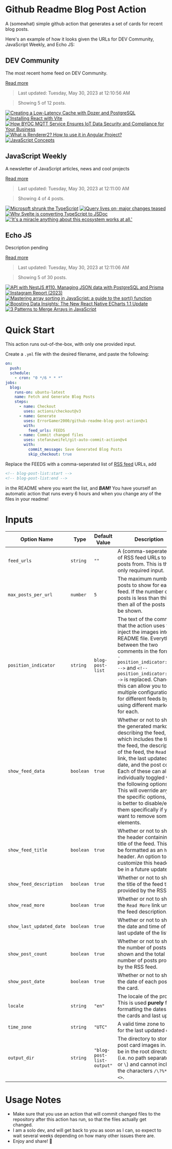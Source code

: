 # Github Readme Blog Post Action

A (somewhat) simple github action that generates a set of cards for recent blog posts.

Here's an example of how it looks given the URLs for DEV Community, JavaScript Weekly, and Echo JS:

<!-- post-list:start -->
## DEV Community

The most recent home feed on DEV Community.

[Read more](https://dev.to)
> Last updated: Tuesday, May 30, 2023 at 12:10:56 AM

> Showing 5 of 12 posts.

[![Creating a Low-Latency Cache with Dozer and PostgreSQL](https://raw.githubusercontent.com/ErrorGamer2000/github-readme-blog-post-action/main/generated_files/DEV_Community/Creating_a_Low-Latency_Cache_with_Dozer_and_PostgreSQL.svg)](https://dev.to/getdozer/creating-a-low-latency-cache-with-dozer-and-postgresql-i18)
[![Installing React with Vite](https://raw.githubusercontent.com/ErrorGamer2000/github-readme-blog-post-action/main/generated_files/DEV_Community/Installing_React_with_Vite.svg)](https://dev.to/rabibsust/installing-react-with-vite-801)
[![How BYOC MQTT Service Ensures IoT Data Security and Compliance for Your Business](https://raw.githubusercontent.com/ErrorGamer2000/github-readme-blog-post-action/main/generated_files/DEV_Community/How_BYOC_MQTT_Service_Ensures_IoT_Data_Security_and_Compliance_for_Your_Business.svg)](https://dev.to/emqtech/how-byoc-mqtt-service-ensures-iot-data-security-and-compliance-for-your-business-4o91)
[![What is Renderer2? How to use it in Angular Project?](https://raw.githubusercontent.com/ErrorGamer2000/github-readme-blog-post-action/main/generated_files/DEV_Community/What_is_Renderer2__How_to_use_it_in_Angular_Project_.svg)](https://dev.to/manthanank/what-is-renderer2-how-to-use-it-in-angular-project-5l1)
[![JavaScript Concepts](https://raw.githubusercontent.com/ErrorGamer2000/github-readme-blog-post-action/main/generated_files/DEV_Community/JavaScript_Concepts.svg)](https://dev.to/sanket_de_6138f99797915d6/javascript-concept-4ec4)


## JavaScript Weekly

A newsletter of JavaScript articles, news and cool projects

[Read more](https://javascriptweekly.com/)
> Last updated: Tuesday, May 30, 2023 at 12:11:00 AM

> Showing 4 of 4 posts.

[![Microsoft shrunk the TypeScript](https://raw.githubusercontent.com/ErrorGamer2000/github-readme-blog-post-action/main/generated_files/JavaScript_Weekly/Microsoft_shrunk_the_TypeScript.svg)](https://javascriptweekly.com/issues/640)
[![jQuery lives on; major changes teased](https://raw.githubusercontent.com/ErrorGamer2000/github-readme-blog-post-action/main/generated_files/JavaScript_Weekly/jQuery_lives_on;_major_changes_teased.svg)](https://javascriptweekly.com/issues/639)
[![Why Svelte is converting TypeScript to JSDoc](https://raw.githubusercontent.com/ErrorGamer2000/github-readme-blog-post-action/main/generated_files/JavaScript_Weekly/Why_Svelte_is_converting_TypeScript_to_JSDoc.svg)](https://javascriptweekly.com/issues/638)
[!['It's a miracle anything about this ecosystem works at all.'](https://raw.githubusercontent.com/ErrorGamer2000/github-readme-blog-post-action/main/generated_files/JavaScript_Weekly/'It's_a_miracle_anything_about_this_ecosystem_works_at_all.'.svg)](https://javascriptweekly.com/issues/637)


## Echo JS

Description pending

[Read more](
http://www.echojs.com
)
> Last updated: Tuesday, May 30, 2023 at 12:11:06 AM

> Showing 5 of 30 posts.

[![API with NestJS #110. Managing JSON data with PostgreSQL and Prisma](https://raw.githubusercontent.com/ErrorGamer2000/github-readme-blog-post-action/main/generated_files/_Echo_JS_/API_with_NestJS__110._Managing_JSON_data_with_PostgreSQL_and_Prisma.svg)](https://wanago.io/2023/05/29/api-nestjs-prisma-json/)
[![Instagram Report (2023)](https://raw.githubusercontent.com/ErrorGamer2000/github-readme-blog-post-action/main/generated_files/_Echo_JS_/Instagram_Report_(2023).svg)](
https://t.me/reportbysniperspy
)
[![Mastering array sorting in JavaScript: a guide to the sort() function](https://raw.githubusercontent.com/ErrorGamer2000/github-readme-blog-post-action/main/generated_files/_Echo_JS_/Mastering_array_sorting_in_JavaScript__a_guide_to_the_sort()_function.svg)](https://www.ma-no.org/en/programming/javascript/mastering-array-sorting-in-javascript-a-guide-to-the-sort-function)
[![Boosting Data Insights: The New React Native ECharts 1.1 Update](https://raw.githubusercontent.com/ErrorGamer2000/github-readme-blog-post-action/main/generated_files/_Echo_JS_/Boosting_Data_Insights__The_New_React_Native_ECharts_1.1_Update.svg)](https://medium.com/@chenzhiqing/boosting-data-insights-the-new-react-native-echarts-1-1-update-c125ee8d40e6)
[![3 Patterns to Merge Arrays in JavaScript](https://raw.githubusercontent.com/ErrorGamer2000/github-readme-blog-post-action/main/generated_files/_Echo_JS_/3_Patterns_to_Merge_Arrays_in_JavaScript.svg)](
https://masteringjs.io/tutorials/fundamentals/merge-arrays
)


<!-- post-list:end -->

# Quick Start

This action runs out-of-the-box, with only one provided input.

Create a `.yml` file with the desired filename, and paste the following:

```yml
on:
  push:
  schedule:
    - cron: "0 */6 * * *"
jobs:
  blog:
    runs-on: ubuntu-latest
    name: Fetch and Generate Blog Posts
    steps:
      - name: Checkout
        uses: actions/checkout@v3
      - name: Generate
        uses: ErrorGamer2000/github-readme-blog-post-action@v1
        with:
          feed_urls: FEEDS
      - name: Commit changed files
        uses: stefanzweifel/git-auto-commit-action@v4
        with:
          commit_message: Save Generated Blog Posts
          skip_checkout: true
```

Replace the FEEDS with a comma-seperated list of [RSS feed](https://rss.com/blog/how-do-rss-feeds-work/) URLs, add

```md
<!-- blog-post-list:start -->
<!-- blog-post-list:end -->
```

in the README where you want the list, and **_BAM!_** You have yourself an automatic action that runs every 6 hours and when you change any of the files in your readme!

# Inputs

<table>
  <thead>
    <tr>
      <th>Option Name</th>
      <th>Type</th>
      <th>Default Value</th>
      <th>Description</th>
    </tr>
  </thead>
  <tbody>
    <tr>
      <td><code>feed_urls</code></td>
      <td><code>string</code></td>
      <td><code>""</code></td>
      <td>A (comma-seperated) list of RSS feed URLs to load posts from. This is the only required input.</td>
    </tr>
    <tr>
      <td><code>max_posts_per_url</code></td>
      <td><code>number</code></td>
      <td><code>5</code></td>
      <td>The maximum number of posts to show for each feed. If the number of posts is less than this, then all of the posts will be shown.</td>
    </tr>
    <tr>
      <td><code>position_indicator</code></td>
      <td><code>string</code></td>
      <td><code>blog-post-list</code></td>
      <td>The text of the comments that the action uses to inject the images into the README file. Everything between the two comments in the form <code>&lt;!-- position_indicator:start --&gt;</code> and <code>&lt;!-- position_indicator:end --&gt;</code> is replaced. Changing this can allow you to use multiple configurations for different feeds by using different markers for each.</td>
    </tr>
    <tr>
      <td><code>show_feed_data</code></td>
      <td><code>boolean</code></td>
      <td><code>true</code></td>
      <td>Whether or not to show the generated markdown describing the feed, which includes the title of the feed, the description of the feed, the <code>Read More</code> link, the last updated date, and the post count. Each of these can also be individually toggled with the following options. This will override any of the specific options, so it is better to disable/enable them specifically if you want to remove some elements.</td>
    </tr>
    <tr>
      <td><code>show_feed_title</code></td>
      <td><code>boolean</code></td>
      <td><code>true</code></td>
      <td>Whether or not to show the header containing the title of the feed. This will be formatted as an <code>h2</code> header. An option to customize this header will be in a future update.</td>
    </tr>
    <tr>
      <td><code>show_feed_description</code></td>
      <td><code>boolean</code></td>
      <td><code>true</code></td>
      <td>Whether or not to show the title of the feed that is provided by the RSS feed.</td>
    </tr>
    <tr>
      <td><code>show_read_more</code></td>
      <td><code>boolean</code></td>
      <td><code>true</code></td>
      <td>Whether or not to show the <code>Read More</code> link under the feed description.</td>
    </tr>
    <tr>
      <td><code>show_last_updated_date</code></td>
      <td><code>boolean</code></td>
      <td><code>true</code></td>
      <td>Whether or not to show the date and time of the last update of the list.</td>
    </tr>
    <tr>
      <td><code>show_post_count</code></td>
      <td><code>boolean</code></td>
      <td><code>true</code></td>
      <td>Whether or not to show the number of posts shown and the total number of posts provided by the RSS feed.</td>
    </tr>
    <tr>
      <td><code>show_post_date</code></td>
      <td><code>boolean</code></td>
      <td><code>true</code></td>
      <td>Whether or not to show the date of each post on the card.</td>
    </tr>
    <tr>
      <td><code>locale</code></td>
      <td><code>string</code></td>
      <td><code>"en"</code></td>
      <td>The locale of the project. This is used <strong>purely</strong> for formatting the dates of the cards and last update.</td>
    </tr>
    <tr>
      <td><code>time_zone</code></td>
      <td><code>string</code></td>
      <td><code>"UTC"</code></td>
      <td>A valid time zone to use for the last updated date.</td>
    </tr>
    <tr>
      <td><code>output_dir</code></td>
      <td><code>string</code></td>
      <td><code>"blog-post-list-output"</code></td>
      <td>The directory to store the post card images in. Must be in the root directory (i.e. no path separators <code>/</code> or <code>\</code>) and cannot include the characters <code>/\?%*:|"&lt;&gt;</code>.</td>
    </tr>
<!--
    <tr>
      <td><code></code></td>
      <td><cde></cde></td>
      <td><code></code></td>
      <td></td>
    </tr>
-->
  </tbody>
</table>

# Usage Notes

- Make sure that you use an action that will commit changed files to the repository after this action has run, so that the files actually get changed.
- I am a solo dev, and will get back to you as soon as I can, so expect to wait several weeks depending on how many other issues there are.
- Enjoy and share! 🤗
